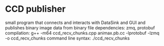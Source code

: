 # CCD publisher
small program that connects and interacts with DataSink and GUI and publishes binary image data from binary file
dependencies: zmq, protobuf
compilation: g++ -m64 ccd_recv_chunks.cpp animax.pb.cc -lprotobuf -lzmq -o ccd_recv_chunks
command line syntax: ./ccd_recv_chunks <filename> <ccdWidth> <ccdHeight> <scanWidth> <scanHeight>
